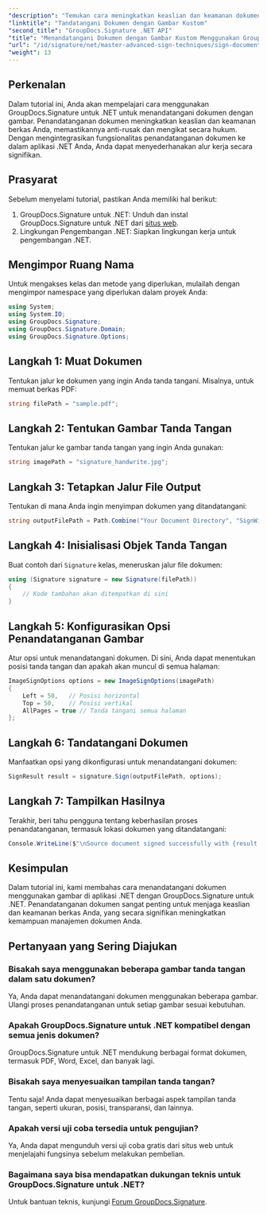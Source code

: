 ```yaml
---
"description": "Temukan cara meningkatkan keaslian dan keamanan dokumen Anda dengan menandatanganinya menggunakan gambar khusus menggunakan GroupDocs.Signature untuk .NET. Tutorial langkah demi langkah ini mencakup semuanya, mulai dari memuat dokumen."
"linktitle": "Tandatangani Dokumen dengan Gambar Kustom"
"second_title": "GroupDocs.Signature .NET API"
"title": "Menandatangani Dokumen dengan Gambar Kustom Menggunakan GroupDocs.Signature"
"url": "/id/signature/net/master-advanced-sign-techniques/sign-documents-with-custom-image/"
"weight": 13
---
```


## Perkenalan

Dalam tutorial ini, Anda akan mempelajari cara menggunakan GroupDocs.Signature untuk .NET untuk menandatangani dokumen dengan gambar. Penandatanganan dokumen meningkatkan keaslian dan keamanan berkas Anda, memastikannya anti-rusak dan mengikat secara hukum. Dengan mengintegrasikan fungsionalitas penandatanganan dokumen ke dalam aplikasi .NET Anda, Anda dapat menyederhanakan alur kerja secara signifikan.

## Prasyarat

Sebelum menyelami tutorial, pastikan Anda memiliki hal berikut:

1. GroupDocs.Signature untuk .NET: Unduh dan instal GroupDocs.Signature untuk .NET dari [situs web](https://releases.groupdocs.com/signature/net/).
2. Lingkungan Pengembangan .NET: Siapkan lingkungan kerja untuk pengembangan .NET.

## Mengimpor Ruang Nama

Untuk mengakses kelas dan metode yang diperlukan, mulailah dengan mengimpor namespace yang diperlukan dalam proyek Anda:

```csharp
using System;
using System.IO;
using GroupDocs.Signature;
using GroupDocs.Signature.Domain;
using GroupDocs.Signature.Options;
```

## Langkah 1: Muat Dokumen

Tentukan jalur ke dokumen yang ingin Anda tanda tangani. Misalnya, untuk memuat berkas PDF:

```csharp
string filePath = "sample.pdf";
```

## Langkah 2: Tentukan Gambar Tanda Tangan

Tentukan jalur ke gambar tanda tangan yang ingin Anda gunakan:

```csharp
string imagePath = "signature_handwrite.jpg";
```

## Langkah 3: Tetapkan Jalur File Output

Tentukan di mana Anda ingin menyimpan dokumen yang ditandatangani:

```csharp
string outputFilePath = Path.Combine("Your Document Directory", "SignWithImage", "SignedDocument.pdf");
```

## Langkah 4: Inisialisasi Objek Tanda Tangan

Buat contoh dari `Signature` kelas, meneruskan jalur file dokumen:

```csharp
using (Signature signature = new Signature(filePath))
{
    // Kode tambahan akan ditempatkan di sini
}
```

## Langkah 5: Konfigurasikan Opsi Penandatanganan Gambar

Atur opsi untuk menandatangani dokumen. Di sini, Anda dapat menentukan posisi tanda tangan dan apakah akan muncul di semua halaman:

```csharp
ImageSignOptions options = new ImageSignOptions(imagePath)
{
    Left = 50,   // Posisi horizontal
    Top = 50,    // Posisi vertikal
    AllPages = true // Tanda tangani semua halaman
};
```

## Langkah 6: Tandatangani Dokumen

Manfaatkan opsi yang dikonfigurasi untuk menandatangani dokumen:

```csharp
SignResult result = signature.Sign(outputFilePath, options);
```

## Langkah 7: Tampilkan Hasilnya

Terakhir, beri tahu pengguna tentang keberhasilan proses penandatanganan, termasuk lokasi dokumen yang ditandatangani:

```csharp
Console.WriteLine($"\nSource document signed successfully with {result.Succeeded.Count} signature(s).\nFile saved at {outputFilePath}.");
```

## Kesimpulan

Dalam tutorial ini, kami membahas cara menandatangani dokumen menggunakan gambar di aplikasi .NET dengan GroupDocs.Signature untuk .NET. Penandatanganan dokumen sangat penting untuk menjaga keaslian dan keamanan berkas Anda, yang secara signifikan meningkatkan kemampuan manajemen dokumen Anda.

## Pertanyaan yang Sering Diajukan

### Bisakah saya menggunakan beberapa gambar tanda tangan dalam satu dokumen?

Ya, Anda dapat menandatangani dokumen menggunakan beberapa gambar. Ulangi proses penandatanganan untuk setiap gambar sesuai kebutuhan.

### Apakah GroupDocs.Signature untuk .NET kompatibel dengan semua jenis dokumen?

GroupDocs.Signature untuk .NET mendukung berbagai format dokumen, termasuk PDF, Word, Excel, dan banyak lagi.

### Bisakah saya menyesuaikan tampilan tanda tangan?

Tentu saja! Anda dapat menyesuaikan berbagai aspek tampilan tanda tangan, seperti ukuran, posisi, transparansi, dan lainnya.

### Apakah versi uji coba tersedia untuk pengujian?

Ya, Anda dapat mengunduh versi uji coba gratis dari situs web untuk menjelajahi fungsinya sebelum melakukan pembelian.

### Bagaimana saya bisa mendapatkan dukungan teknis untuk GroupDocs.Signature untuk .NET?

Untuk bantuan teknis, kunjungi [Forum GroupDocs.Signature](https://forum.groupdocs.com/c/signature/13).